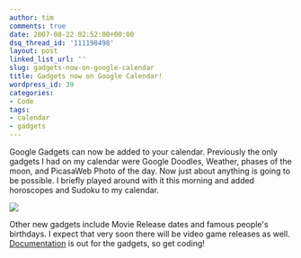 ```yaml
---
author: tim
comments: true
date: 2007-08-22 02:52:00+00:00
dsq_thread_id: '111198498'
layout: post
linked_list_url: ''
slug: gadgets-now-on-google-calendar
title: Gadgets now on Google Calendar!
wordpress_id: 39
categories:
- Code
tags:
- calendar
- gadgets
---
```


Google Gadgets can now be added to your calendar. Previously the only gadgets
I had on my calendar were Google Doodles, Weather, phases of the moon, and
PicasaWeb Photo of the day. Now just about anything is going to be possible. I
briefly played around with it this morning and added horoscopes and Sudoku to
my calendar.  
  
![](http://lh5.google.com/timothy.broder/RsukR5E6BOI/AAAAAAAAKm4/QFkA3ZwVJ_M/s400/cal_gadgets.jpg?imgdl=1)  
  
Other new gadgets include Movie Release dates and famous people's birthdays. I
expect that very soon there will be video game releases as well.
[Documentation](http://code.google.com/apis/calendar/calendar_gadgets.html) is
out for the gadgets, so get coding!


